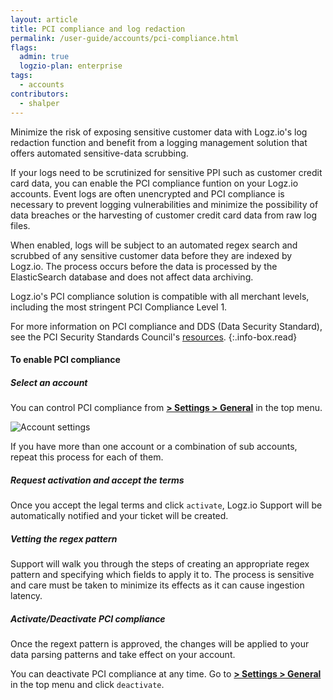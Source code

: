 ```yaml
---
layout: article
title: PCI compliance and log redaction
permalink: /user-guide/accounts/pci-compliance.html
flags:
  admin: true
  logzio-plan: enterprise
tags:
  - accounts
contributors:
  - shalper
---
```


Minimize the risk of exposing sensitive customer data with Logz.io's log redaction function and benefit from a logging management solution that offers
automated sensitive-data scrubbing.

If your logs need to be scrutinized for sensitive PPI such as customer credit card data, you can enable the PCI compliance funtion on your Logz.io accounts. Event logs are often unencrypted and PCI compliance is necessary to prevent logging vulnerabilities and minimize the possibility of data breaches or the harvesting of customer credit card data from raw log files. 

When enabled, logs will be subject to an automated regex search and scrubbed of any sensitive customer data before they are indexed by Logz.io. The process occurs before the data is processed by the ElasticSearch database and does not affect data archiving.

Logz.io's PCI compliance solution is compatible with all merchant levels,
including the most stringent PCI Compliance Level 1.

For more information on PCI compliance and DDS (Data Security Standard), see the PCI Security Standards Council's [resources](https://www.pcisecuritystandards.org/).
{:.info-box.read}

#### To enable PCI compliance

<div class="tasklist">

##### Select an account

You can control PCI compliance from [**<i class="li li-gear"></i> > Settings > General**](https://app.logz.io/#/dashboard/settings/general) in the top menu.

![Account settings](https://dytvr9ot2sszz.cloudfront.net/logz-docs/accounts/pci.png)

If you have more than one account or a combination of sub accounts, repeat this process for each of them.

##### Request activation and accept the terms

Once you accept the legal terms and click `activate`, Logz.io Support will be automatically notified and your ticket will be created.

##### Vetting the regex pattern

Support will walk you through the steps of creating an appropriate regex pattern and specifying which fields to apply it to. The process is sensitive and care must be taken to minimize its effects as it can cause ingestion latency. 

##### Activate/Deactivate PCI compliance 

Once the regext pattern is approved, the changes will be applied to your data parsing patterns and take effect on your account.

You can deactivate PCI compliance at any time. Go to [**<i class="li li-gear"></i> > Settings > General**](https://app.logz.io/#/dashboard/settings/general) in the top menu and click `deactivate`. 

</div>
